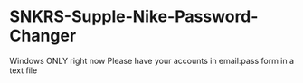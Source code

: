 # SNKRS-Supple-Nike-Password-Changer
Windows ONLY right now
Please have your accounts in email:pass form in a text file
